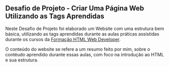 ## Desafio de Projeto - Criar Uma Página Web Utilizando as Tags Aprendidas


Neste Desafio de Projeto foi elaborado um Website com uma estrutura bem básica, utilizando as tags aprendidas durante as aulas práticas assistidas durante os cursos da [Formação HTML Web Developer](https://web.dio.me/track/formacao-html-web-developer).

O conteúdo do website se refere a um resumo feito por mim, sobre o contéudo aprendido durante essas aulas, com foco na introdução ao HTML e sua estrutura.